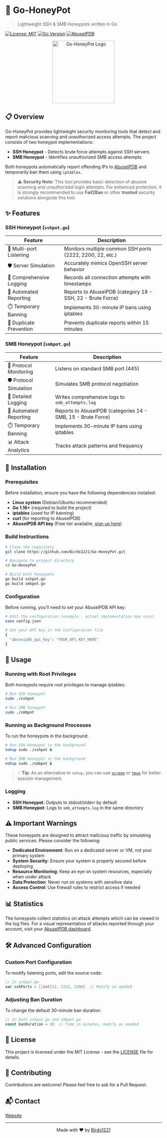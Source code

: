 # 🍯 Go-HoneyPot

> Lightweight SSH & SMB Honeypots written in Go

[![License: MIT](https://img.shields.io/badge/License-MIT-yellow.svg)](https://opensource.org/licenses/MIT)
[![Go Version](https://img.shields.io/badge/Go-1.16%2B-blue)](https://golang.org/)
[![AbuseIPDB](https://img.shields.io/badge/Protected%20by-AbuseIPDB-green)](https://www.abuseipdb.com/user/137416)

<p align="center">
  <img src="https://raw.githubusercontent.com/Birdo1221/Go-HoneyPot/assets/honeypot-logo.png" alt="Go-HoneyPot Logo" width="200" height="200">
</p>

## 📋 Overview

Go-HoneyPot provides lightweight security monitoring tools that detect and report malicious scanning and unauthorized access attempts. The project consists of two honeypot implementations:

- **SSH Honeypot** - Detects brute force attempts against SSH servers
- **SMB Honeypot** - Identifies unauthorized SMB access attempts

Both honeypots automatically report offending IPs to [AbuseIPDB](https://www.abuseipdb.com/) and temporarily ban them using `iptables`.

> ⚠️ **Security Note**: This tool provides basic detection of abusive scanning and unauthorized login attempts. For enhanced protection, it is strongly recommended to use **Fail2Ban** or other **trusted** security solutions alongside this tool.

## ✨ Features

### SSH Honeypot (`sshpot.go`)

| Feature | Description |
|---------|-------------|
| 🔌 Multi-port Listening | Monitors multiple common SSH ports (2222, 2200, 22, etc.) |
| 🛡️ Server Simulation | Accurately mimics OpenSSH server behavior |
| 📝 Comprehensive Logging | Records all connection attempts with timestamps |
| 🚫 Automated Reporting | Reports to AbuseIPDB (category 18 - SSH, 22 - Brute Force) |
| ⏱️ Temporary Banning | Implements 30-minute IP bans using iptables |
| 🔄 Duplicate Prevention | Prevents duplicate reports within 15 minutes |

### SMB Honeypot (`smbpot.go`) 

| Feature | Description |
|---------|-------------|
| 🔌 Protocol Monitoring | Listens on standard SMB port (445) |
| 🛡️ Protocol Simulation | Simulates SMB protocol negotiation |
| 📝 Detailed Logging | Writes comprehensive logs to `smb_attempts.log` |
| 🚫 Automated Reporting | Reports to AbuseIPDB (categories 14 - SMB, 15 - Brute Force) |
| ⏱️ Temporary Banning | Implements 30-minute IP bans using iptables |
| 📊 Attack Analytics | Tracks attack patterns and frequency |

## 🔧 Installation

### Prerequisites

Before installation, ensure you have the following dependencies installed:

- **Linux system** (Debian/Ubuntu recommended)
- **Go 1.16+** (required to build the project)
- **iptables** (used for IP banning)
- **curl** (for reporting to AbuseIPDB)
- **AbuseIPDB API key** (Free tier available, [sign up here](https://www.abuseipdb.com/))

### Build Instructions

```bash
# Clone the repository
git clone https://github.com/Birdo1221/Go-HoneyPot.git

# Navigate to project directory
cd Go-HoneyPot

# Build both honeypots
go build sshpot.go
go build smbpot.go
```

### Configuration

Before running, you'll need to set your AbuseIPDB API key:

```bash
# Edit the configuration (example - actual implementation may vary)
nano config.json

# Set your API key in the configuration file
{
  "abuseipdb_api_key": "YOUR_API_KEY_HERE"
}
```

## 🚀 Usage

### Running with Root Privileges

Both honeypots require root privileges to manage iptables:

```bash
# Run SSH honeypot
sudo ./sshpot

# Run SMB honeypot
sudo ./smbpot
```

### Running as Background Processes

To run the honeypots in the background:

```bash
# Run SSH Honeypot in the background
nohup sudo ./sshpot &

# Run SMB Honeypot in the background
nohup sudo ./smbpot &
```

> 💡 **Tip**: As an alternative to `nohup`, you can use [`screen`](https://www.geeksforgeeks.org/screen-command-in-linux-with-examples/) or [`tmux`](https://github.com/tmux/tmux/wiki) for better session management.

### Logging

- **SSH Honeypot**: Outputs to stdout/stderr by default
- **SMB Honeypot**: Logs to `smb_attempts.log` in the same directory

## ⚠️ Important Warnings

These honeypots are designed to attract malicious traffic by simulating public services. Please consider the following:

- **Dedicated Environment**: Run on a dedicated server or VM, not your primary system
- **System Security**: Ensure your system is properly secured before deploying
- **Resource Monitoring**: Keep an eye on system resources, especially when under attack
- **Data Protection**: Never run on systems with sensitive data
- **Access Control**: Use firewall rules to restrict access if needed

## 📊 Statistics

The honeypots collect statistics on attack attempts which can be viewed in the log files. For a visual representation of attacks reported through your account, visit your [AbuseIPDB dashboard](https://www.abuseipdb.com/user/137416).

## 🛠️ Advanced Configuration

### Custom Port Configuration

To modify listening ports, edit the source code:

```go
// In sshpot.go
var sshPorts = []int{22, 2222, 2200}  // Modify as needed
```

### Adjusting Ban Duration

To change the default 30-minute ban duration:

```go
// In both sshpot.go and smbpot.go
const banDuration = 30  // Time in minutes, modify as needed
```

## 📄 License

This project is licensed under the MIT License - see the [LICENSE](LICENSE) file for details.

## 🤝 Contributing

Contributions are welcome! Please feel free to ask for a Pull Request.

## 📬 Contact
[Website](https://birdo.uk)

---

<p align="center">
  Made with ❤️ by <a href="https://github.com/Birdo1221">Birdo1221</a>
</p>

